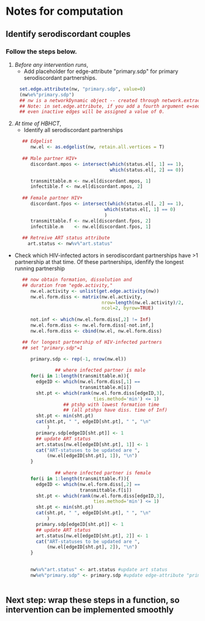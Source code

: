 # Notes for computation

## Identify serodiscordant couples

### Follow the steps below.

1. *Before any intervention runs*,  
   * Add placeholder for edge-attribute "primary.sdp" for primary serodiscordant partnerships.  
    
```R
     set.edge.attribute(nw, "primary.sdp", value=0)
     (nw%e%"primary.sdp")
     ## nw is a networkDynamic object -- created through network.extract()
     ## Note: in set.edge.attribute, if you add a fourth argument e=seq_along(x$mel), then 
     ## even inactive edges will be assigned a value of 0.
```

2. *At time of HBHCT*,   
   * Identify all serodiscordant partnerships
```R
      ## Edgelist
         nw.el <- as.edgelist(nw, retain.all.vertices = T)
      
      ## Male partner HIV+
         discordant.mpos <- intersect(which(status.el[, 1] == 1),
                                      which(status.el[, 2] == 0))

         transmittable.m <- nw.el[discordant.mpos, 1]
         infectible.f <- nw.el[discordant.mpos, 2] 
         
      ## Female partner HIV+
         discordant.fpos <- intersect(which(status.el[, 2] == 1),
                                    which(status.el[, 1] == 0)
                                    )
         transmittable.f <- nw.el[discordant.fpos, 2]
         infectible.m    <- nw.el[discordant.fpos, 1]
         
      ## Retreive ART status attribute
        art.status <- nw%v%"art.status"
```  
  * Check which HIV-infected actors in serodiscordant
    partnerships have >1 partnership at that time. Of these partnerships, idenfify the longest running partnership
```R
      ## now obtain formation, dissolution and
      ## duration from "egde.activity," 
         nw.el.activity <- unlist(get.edge.activity(nw))
         nw.el.form.diss <- matrix(nw.el.activity,
                                   nrow=length(nw.el.activity)/2,
                                   ncol=2, byrow=TRUE)
        
         not.inf <- which(nw.el.form.diss[,2] != Inf)
         nw.el.form.diss <- nw.el.form.diss[-not.inf,]
         nw.el.form.diss <- cbind(nw.el, nw.el.form.diss)

      ## for longest partnership of HIV-infected partners
      ## set "primary.sdp"=1

         primary.sdp <- rep(-1, nrow(nw.el))
         
                  ## where infected partner is male
         for(i in 1:length(transmittable.m)){
           edgeID <- which(nw.el.form.diss[,1] ==
                           transmittable.m[i])
           sht.pt <- which(rank(nw.el.form.diss[edgeID,3],
                                ties.method='min') <= 1)
                     ## ptshp with lowest formation time
                     ## (all ptshps have diss. time of Inf)
           sht.pt <- min(sht.pt)
           cat(sht.pt, " ", edgeID[sht.pt], " ", "\n"
               )
           primary.sdp[edgeID[sht.pt]] <- 1
           ## update ART status
           art.status[nw.el[edgeID[sht.pt], 1]] <- 1
           cat("ART-statuses to be updated are ",
               (nw.el[edgeID[sht.pt], 1]), "\n")
         } 
         
                  ## where infected partner is female
         for(i in 1:length(transmittable.f)){
           edgeID <- which(nw.el.form.diss[,2] ==
                           transmittable.f[i])
           sht.pt <- which(rank(nw.el.form.diss[edgeID,3],
                                ties.method='min') <= 1)
           sht.pt <- min(sht.pt)
           cat(sht.pt, " ", edgeID[sht.pt], " ", "\n"
               )
           primary.sdp[edgeID[sht.pt]] <- 1
           ## update ART status
           art.status[nw.el[edgeID[sht.pt], 2]] <- 1
           cat("ART-statuses to be updated are ",
               (nw.el[edgeID[sht.pt], 2]), "\n")
         } 

                 
         nw%v%"art.status" <- art.status #update art status
         nw%e%"primary.sdp" <- primary.sdp #update edge-attribute "primary.sdp"
         
```
## Next step: wrap these steps in a function, so intervention can be implemented smoothly

